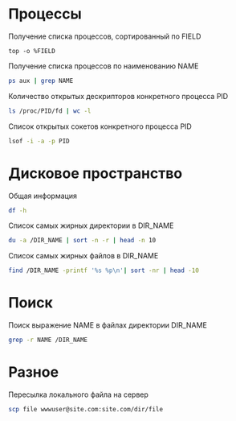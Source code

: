 # Процессы
Получение списка процессов, сортированный по FIELD
```
top -o %FIELD
```

Получение списка процессов по наименованию NAME
```bash
ps aux | grep NAME
```

Количество открытых дескрипторов конкретного процесса PID
```bash
ls /proc/PID/fd | wc -l
```

Список открытых сокетов конкретного процеcса PID
```bash
lsof -i -a -p PID
```

# Дисковое пространство 
Общая информация
```bash
df -h
```
Список самых жирных директории в DIR_NAME
```bash
du -a /DIR_NAME | sort -n -r | head -n 10
```

Список самых жирных файлов в DIR_NAME
```bash
find /DIR_NAME -printf '%s %p\n'| sort -nr | head -10
```

# Поиск
Поиск выражение NAME в файлах директории DIR_NAME
```bash
grep -r NAME /DIR_NAME
```

# Разное
Пересылка локального файла на сервер
```bash
scp file wwwuser@site.com:site.com/dir/file
```
